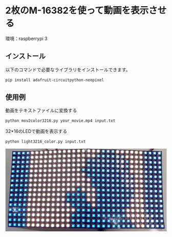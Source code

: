 # 2枚のM-16382を使って動画を表示させる

環境：raspberrypi 3

## インストール

以下のコマンドで必要なライブラリをインストールできます。

```bash
pip install adafruit-circuitpython-neopixel
```

## 使用例
動画をテキストファイルに変換する
```bash
python mov2color3216.py your_movie.mp4 input.txt
```

32*16のLEDで動画を表示する
```bash
python light3216_color.py input.txt
```

![badapple!](images/badapple.png)
